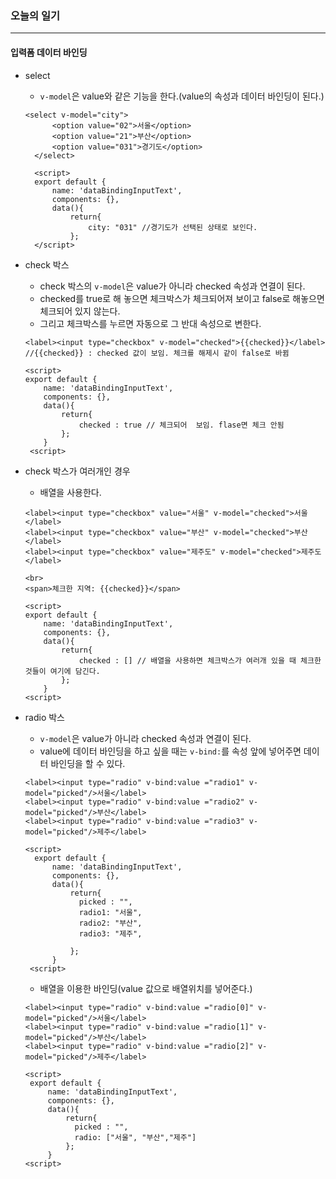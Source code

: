 ### 오늘의 일기
---
#### 입력폼 데이터 바인딩
+ select
  + `v-model`은 value와 같은 기능을 한다.(value의 속성과 데이터 바인딩이 된다.)
  ```node
  <select v-model="city">
        <option value="02">서울</option>
        <option value="21">부산</option>
        <option value="031">경기도</option>
    </select>
    
    <script>
    export default {
        name: 'dataBindingInputText',
        components: {},
        data(){
            return{
                city: "031" //경기도가 선택된 상태로 보인다.
            };
    </script>
    ```
+ check 박스
  + check 박스의 `v-model`은 value가 아니라 checked 속성과 연결이 된다.
  + checked를 true로 해 놓으면 체크박스가 체크되어져 보이고 false로 해놓으면 체크되어 있지 않는다.
  + 그리고 체크박스를 누르면 자동으로 그 반대 속성으로 변한다.
  ```node
  <label><input type="checkbox" v-model="checked">{{checked}}</label> //{{checked}} : checked 값이 보임. 체크를 해제시 같이 false로 바뀜
 
  <script>
  export default {
      name: 'dataBindingInputText',
      components: {},
      data(){
          return{
              checked : true // 체크되어  보임. flase면 체크 안됨
          };
      }
   <script>
  ```
+ check 박스가 여러개인 경우
  + 배열을 사용한다.
  ```node
  <label><input type="checkbox" value="서울" v-model="checked">서울</label>
  <label><input type="checkbox" value="부산" v-model="checked">부산</label>
  <label><input type="checkbox" value="제주도" v-model="checked">제주도</label>

  <br>
  <span>체크한 지역: {{checked}}</span>
  
  <script>
  export default {
      name: 'dataBindingInputText',
      components: {},
      data(){
          return{
              checked : [] // 배열을 사용하면 체크박스가 여러개 있을 때 체크한 것들이 여기에 담긴다.
          };
      }
  <script>
  ```
    
+ radio 박스
  + `v-model`은 value가 아니라 checked 속성과 연결이 된다.
  + value에 데이터 바인딩을 하고 싶을 때는 `v-bind:`를 속성 앞에 넣어주면 데이터 바인딩을 할 수 있다.
  ```node
  <label><input type="radio" v-bind:value ="radio1" v-model="picked"/>서울</label>
  <label><input type="radio" v-bind:value ="radio2" v-model="picked"/>부산</label>
  <label><input type="radio" v-bind:value ="radio3" v-model="picked"/>제주</label>
  
  <script>
    export default {
        name: 'dataBindingInputText',
        components: {},
        data(){
            return{
              picked : "",
              radio1: "서울",
              radio2: "부산",
              radio3: "제주",

            };
        }
   <script>
   ```
   + 배열을 이용한 바인딩(value 값으로 배열위치를 넣어준다.)
   ```node
   <label><input type="radio" v-bind:value ="radio[0]" v-model="picked"/>서울</label>
   <label><input type="radio" v-bind:value ="radio[1]" v-model="picked"/>부산</label>
   <label><input type="radio" v-bind:value ="radio[2]" v-model="picked"/>제주</label>
     
   <script>
    export default {
        name: 'dataBindingInputText',
        components: {},
        data(){
            return{
              picked : "",
              radio: ["서울", "부산","제주"]
            };
        }
   <script>
   ```
   
   
    
     
 















